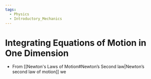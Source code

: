 ```yaml
---
tags:
  - Physics
  - Introductory_Mechanics
---
```

# Integrating Equations of Motion in One Dimension
- From [[Newton's Laws of Motion#Newton’s Second law|Newton’s second law of motion]] we 